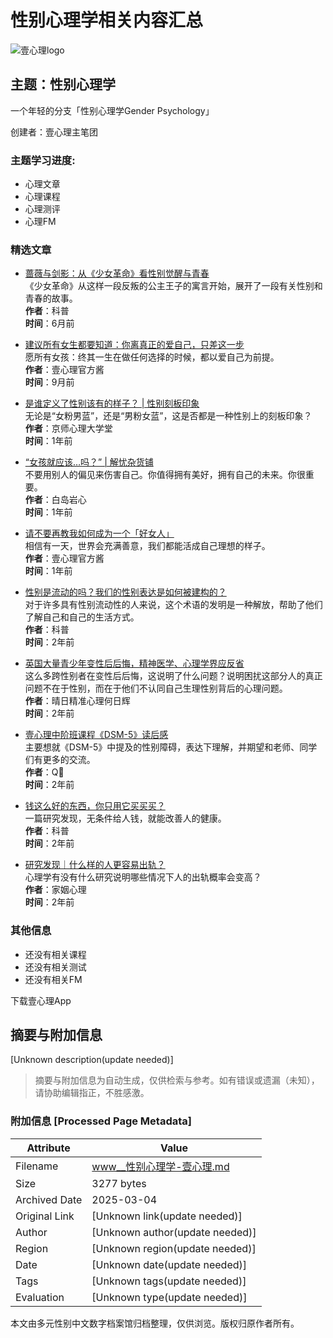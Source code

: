 # 性别心理学相关内容汇总

![壹心理logo](https://lapp.xinli001.com/images/logo/logo3.png)

## 主题：性别心理学

一个年轻的分支「性别心理学Gender Psychology」

创建者：壹心理主笔团

### 主题学习进度:

- 心理文章
- 心理课程
- 心理测评
- 心理FM

### 精选文章

- [蔷薇与剑影：从《少女革命》看性别觉醒与青春](https://www.xinli001.com/info/100496287)  
  《少女革命》从这样一段反叛的公主王子的寓言开始，展开了一段有关性别和青春的故事。  
  **作者**：科普  
  **时间**：6月前

- [建议所有女生都要知道：你离真正的爱自己，只差这一步](https://www.xinli001.com/info/100494998)  
  愿所有女孩：终其一生在做任何选择的时候，都以爱自己为前提。  
  **作者**：壹心理官方酱  
  **时间**：9月前

- [是谁定义了性别该有的样子？ | 性别刻板印象](https://www.xinli001.com/info/100490083)  
  无论是“女粉男蓝”，还是“男粉女蓝”，这是否都是一种性别上的刻板印象？  
  **作者**：京师心理大学堂  
  **时间**：1年前

- [“女孩就应该…吗？” | 解忧杂货铺](https://www.xinli001.com/info/100490074)  
  不要用别人的偏见来伤害自己。你值得拥有美好，拥有自己的未来。你很重要。  
  **作者**：白岛岩心  
  **时间**：1年前

- [请不要再教我如何成为一个「好女人」](https://www.xinli001.com/info/100489255)  
  相信有一天，世界会充满善意，我们都能活成自己理想的样子。  
  **作者**：壹心理官方酱  
  **时间**：1年前

- [性别是流动的吗？我们的性别表达是如何被建构的？](https://www.xinli001.com/info/100486399)  
  对于许多具有性别流动性的人来说，这个术语的发明是一种解放，帮助了他们了解自己和自己的生活方式。  
  **作者**：科普  
  **时间**：2年前

- [英国大量青少年变性后后悔，精神医学、心理学界应反省](https://www.xinli001.com/info/100485508)  
  这么多跨性别者在变性后后悔，这说明了什么问题？说明困扰这部分人的真正问题不在于性别，而在于他们不认同自己生理性别背后的心理问题。  
  **作者**：晴日精准心理何日辉  
  **时间**：2年前

- [壹心理中阶班课程《DSM-5》读后感](https://www.xinli001.com/info/100485392)  
  主要想就《DSM-5》中提及的性别障碍，表达下理解，并期望和老师、同学们有更多的交流。  
  **作者**：Q🦋  
  **时间**：2年前

- [钱这么好的东西，你只用它买买买？](https://www.xinli001.com/info/100485142)  
  一篇研究发现，无条件给人钱，就能改善人的健康。  
  **作者**：科普  
  **时间**：2年前

- [研究发现｜什么样的人更容易出轨？](https://www.xinli001.com/info/100485140)  
  心理学有没有什么研究说明哪些情况下人的出轨概率会变高？  
  **作者**：家姻心理  
  **时间**：2年前

### 其他信息

- 还没有相关课程
- 还没有相关测试
- 还没有相关FM

下载壹心理App
<!-- tcd_original_link https://www.xinli001.com/article/theme/detail?id=163 -->


## 摘要与附加信息

<!-- tcd_abstract -->
[Unknown description(update needed)]
<!-- tcd_abstract_end -->

> 摘要与附加信息为自动生成，仅供检索与参考。如有错误或遗漏（未知），请协助编辑指正，不胜感激。

### 附加信息 [Processed Page Metadata]

| Attribute       | Value                                  |
|-----------------|----------------------------------------|
| Filename        | www__性别心理学-壹心理.md                             |
| Size            | 3277 bytes                           |
| Archived Date   | 2025-03-04                             |
| Original Link   | [Unknown link(update needed)]                       |
| Author          | [Unknown author(update needed)]                               |
| Region          | [Unknown region(update needed)]                               |
| Date            | [Unknown date(update needed)]                                 |
| Tags            | [Unknown tags(update needed)]                                 |
| Evaluation            | [Unknown type(update needed)]                                 |
<!-- tcd_table_end -->

本文由多元性别中文数字档案馆归档整理，仅供浏览。版权归原作者所有。
